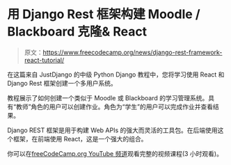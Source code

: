 # 用 Django Rest 框架构建 Moodle / Blackboard 克隆& React

> 原文：<https://www.freecodecamp.org/news/django-rest-framework-react-tutorial/>

在这篇来自 JustDjango 的中级 Python Django 教程中，您将学习使用 React 和 Django Rest 框架创建一个多用户系统。

教程展示了如何创建一个类似于 Moodle 或 Blackboard 的学习管理系统。具有“教师”角色的用户可以创建作业。角色为“学生”的用户可以完成作业并查看结果。

Django REST 框架是用于构建 Web APIs 的强大而灵活的工具包。在后端使用这个框架，在前端使用 React，这是一个强大的组合。

你可以在[freeCodeCamp.org YouTube 频道](https://www.youtube.com/watch?v=JIFqqdRxmVo)观看完整的视频课程(3 小时观看)。